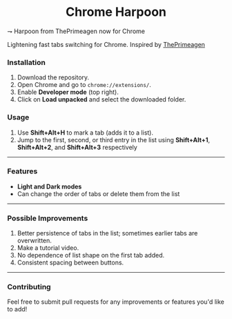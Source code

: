 <div align="center">
  
# Chrome Harpoon

</div>

⇁ Harpoon from ThePrimeagen now for Chrome

Lightening fast tabs switching for Chrome. Inspired by [ThePrimeagen](https://github.com/ThePrimeagen/harpoon)

### Installation

1. Download the repository.
2. Open Chrome and go to `chrome://extensions/`.
3. Enable **Developer mode** (top right).
4. Click on **Load unpacked** and select the downloaded folder.

### Usage

1. Use **Shift+Alt+H** to mark a tab (adds it to a list).
2. Jump to the first, second, or third entry in the list using **Shift+Alt+1**, **Shift+Alt+2**, and **Shift+Alt+3** respectively

---

### Features

- **Light and Dark modes**
- Can change the order of tabs or delete them from the list

---

### Possible Improvements

1. Better persistence of tabs in the list; sometimes earlier tabs are overwritten.
2. Make a tutorial video.
3. No dependence of list shape on the first tab added.
4. Consistent spacing between buttons.

---

### Contributing

Feel free to submit pull requests for any improvements or features you'd like to add!

